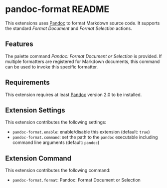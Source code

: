 pandoc-format README
====================

This extensions uses [Pandoc] to format Markdown source code. It
supports the standard *Format Document* and *Format Selection* actions.

Features
--------

The palette command *Pandoc: Format Document or Selection* is provided.
If multiple formatters are registered for Markdown documents, this
command can be used to invoke this specific formatter.

Requirements
------------

This extension requires at least [Pandoc] version 2.0 to be installed.

Extension Settings
------------------

This extension contributes the following settings:

-   `pandoc-format.enable`: enable/disable this extension (default:
    `true`)
-   `pandoc-format.command`: set the path to the `pandoc` executable
    including command line arguments (default: `pandoc`)

Extension Command
-----------------

This extension contributes the following command:

-   `pandoc-format.format`: Pandoc: Format Document or Selection

  [Pandoc]: http://pandoc.org
